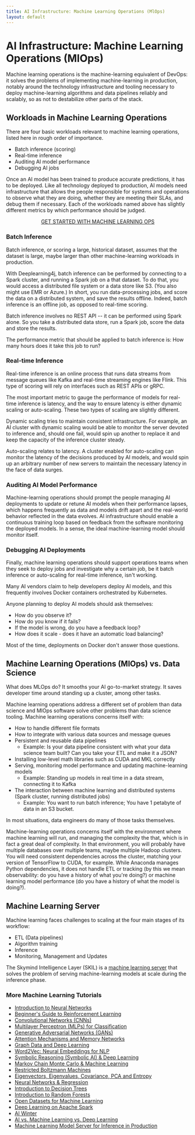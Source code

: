 ```yaml
---
title: AI Infrastructure: Machine Learning Operations (MlOps) 
layout: default
---
```


# AI Infrastructure: Machine Learning Operations (MlOps) 

Machine learning operations is the machine-learning equivalent of DevOps: it solves the problems of implementing machine-learning in production, notably around the technology infrastructure and tooling necessary to deploy machine-learning algorithms and data pipelines reliably and scalably, so as not to destabilize other parts of the stack. 

## Workloads in Machine Learning Operations 

There are four basic workloads relevant to machine learning operations, listed here in rough order of importance. 

* Batch inference (scoring)
* Real-time inference
* Auditing AI model performance
* Debugging AI jobs

Once an AI model has been trained to produce accurate predictions, it has to be deployed. Like all technology deployed to production, AI models need infrastructure that allows the people responsible for systems and operations to observe what they are doing, whether they are meeting their SLAs, and debug them if necessary. Each of the workloads named above has slightly different metrics by which performance should be judged. 

<p align="center">
<a href="https://docs.skymind.ai/docs/welcome" type="button" class="btn btn-lg btn-success"
        data-ga-event="click"
        data-ga-category="Click/Button"
        data-ga-action="GoTo/SKILDocs"
        data-ga-label="LSTMPage">GET STARTED WITH MACHINE LEARNING OPS</a>
</p>

### Batch Inference

Batch inference, or scoring a large, historical dataset, assumes that the dataset is large, maybe larger than other machine-learning workloads in production.

With Deeplearning4j, batch inference can be performed by connecting to a Spark cluster, and running a Spark job on a that dataset. To do that, you would access a distributed file system or a data store like S3. (You also might use EMR or Azure.) In short, you run data-processing jobs, and score the data on a distributed system, and save the results offline. Indeed, batch inference is an offline job, as opposed to real-time scoring. 

Batch inference involves no REST API -- it can be performed using Spark alone. So you take a distributed data store, run a Spark job, score the data and store the results. 

The performance metric that should be applied to batch inference is: How many hours does it take this job to run?

### Real-time Inference

Real-time inference is an online process that runs data streams from message queues like Kafka and real-time streaming engines like Flink. This type of scoring will rely on interfaces such as REST APIs or gRPC. 

The most important metric to gauge the performance of models for real-time inference is latency, and the way to ensure latency is either dynamic scaling or auto-scaling. These two types of scaling are slightly different. 

Dynamic scaling tries to maintain consistent infrastructure. For example, an AI cluster with dynamic scaling would be able to monitor the server devoted to inference and, should one fail, would spin up another to replace it and keep the capacity of the inference cluster steady. 

Auto-scaling relates to latency. A cluster enabled for auto-scaling can monitor the latency of the decisions produced by AI models, and would spin up an arbitrary number of new servers to maintain the necessary latency in the face of data surges. 

### Auditing AI Model Performance

Machine-learning operations should prompt the people managing AI deployments to update or retune AI models when their performance lapses, which happens frequently as data and models drift apart and the real-world behavior reflected in the data evolves. AI infrastructure should enable a continuous training loop based on feedback from the software monitoring the deployed models. In a sense, the ideal machine-learning model should monitor itself.

### Debugging AI Deployments

Finally, machine learning operations should support operations teams when they seek to deploy jobs and investigate why a certain job, be it batch inference or auto-scaling for real-time inference, isn't working. 

Many AI vendors claim to help developers deploy AI models, and this frequently involves Docker containers orchestrated by Kubernetes. 

Anyone planning to deploy AI models should ask themselves: 

* How do you observe it?
* How do you know if it fails? 
* If the model is wrong, do you have a feedback loop? 
* How does it scale - does it have an automatic load balancing? 

Most of the time, deployments on Docker don't answer those questions. 

## Machine Learning Operations (MlOps) vs. Data Science

What does MLOps do? It smooths your AI go-to-market strategy. It saves developer time around standing up a cluster, among other tasks. 

Machine learning operations address a different set of problem than data science and MlOps software solve other problems than data science tooling. Machine learning operations concerns itself with:

* How to handle different file formats
* How to integrate with various data sources and message queues 
* Persistent and reusable data pipelines
    * Example: Is your data pipeline consistent with what your data science team built? Can you take your ETL and make it a JSON?
* Installing low-level math libraries such as CUDA and MKL correctly
* Serving, monitoring model performance and updating machine-learning models
    * Example: Standing up models in real time in a data stream, connecting it to Kafka
* The interaction between machine learning and distributed systems (Spark cluster, running distributed jobs)
    * Example: You want to run batch inference; You have 1 petabyte of data in an S3 bucket.

In most situations, data engineers do many of those tasks themselves. 

Machine-learning operations concerns itself with the environment where machine learning will run, and managing the complexity the that, which is in fact a great deal of complexity. In that environment, you will probably have multiple databases over multiple teams, maybe multiple Hadoop clusters. You will need consistent dependencies across the cluster, matching your version of TensorFlow to CUDA, for example. While Anaconda manages Python dependencies, it does not handle ETL or tracking (by this we mean observability: do you have a history of what you're doing?) or machine learning model performance (do you have a history of what the model is doing?). 

## Machine Learning Server

Machine learning faces challenges to scaling at the four main stages of its workflow:

* ETL (Data pipelines)
* Algorithm training
* Inference
* Monitoring, Management and Updates

The Skymind Intelligence Layer (SKIL) is a [machine learning server](./machine-learning-server.html) that solves the problem of serving machine-learning models at scale during the inference phase. 

### <a name="beginner">More Machine Learning Tutorials</a>

* [Introduction to Neural Networks](./neuralnet-overview.html)
* [Beginner's Guide to Reinforcement Learning](./deepreinforcementlearning.html)
* [Convolutional Networks (CNNs)](./convolutionalnetwork.html)
* [Multilayer Perceptron (MLPs) for Classification](./multilayerperceptron)
* [Generative Adversarial Networks (GANs)](./generative-adversarial-network)
* [Attention Mechanisms and Memory Networks](./attention-memory-network)
* [Graph Data and Deep Learning](./graphanalytics.html)
* [Word2Vec: Neural Embeddings for NLP](./word2vec.html)
* [Symbolic Reasoning (Symbolic AI) & Deep Learning](./symbolicreasoning.html)
* [Markov Chain Monte Carlo & Machine Learning](/markovchainmontecarlo.html)
* [Restricted Boltzmann Machines](./restrictedboltzmannmachine.html)
* [Eigenvectors, Eigenvalues, Covariance, PCA and Entropy](./eigenvector.html)
* [Neural Networks & Regression](./logistic-regression.html)
* [Introduction to Decision Trees](./decision-tree.html)
* [Introduction to Random Forests](./random-forest.html)
* [Open Datasets for Machine Learning](./opendata.html)
* [Deep Learning on Apache Spark](./spark.html)
* [AI Winter](./ai-winter.html)
* [AI vs. Machine Learning vs. Deep Learning](./ai-machinelearning-deeplearning.html)
* [Machine Learning Model Server for Inference in Production](./machine-learning-server.html)
